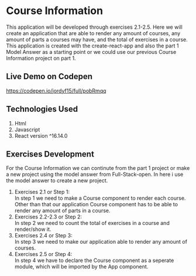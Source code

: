 # Course Information
This application will be developed through exercises 2.1-2.5. Here we will create an application that are able to render any amount of courses, any amount of parts a courses may have, and the total of exercises in a course. This application is created with the create-react-app and also the part 1 Model Answer as a starting point or we could use our previous Course Information project on part 1.

## Live Demo on Codepen
https://codepen.io/jordyf15/full/pobRmqq

## Technologies Used
1. Html
2. Javascript
3. React version ^16.14.0

## Exercises Development
For the Course Information we can continute from the part 1 project or make a new project using the model answer from Full-Stack-open. In here i use the model answer to create a new project.  
1. Exercises 2.1 or Step 1:  
In step 1 we need to make a Course component to render each course. Other than that our application Course component has to be able to render any amount of parts in a course.
2. Exercises 2.2-2.3 or Step 2:  
In step 2 we need to count the total of exercises in a course and render/show it.
3. Exercises 2.4 or Step 3:  
In step 3 we need to make our application able to render any amount of courses.
4. Exercises 2.5 or Step 4:  
In step 4 we have to declare the Course component as a seperate module, which will be imported by the App component.